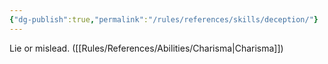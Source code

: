 ```yaml
---
{"dg-publish":true,"permalink":"/rules/references/skills/deception/"}
---
```


Lie or mislead. ([[Rules/References/Abilities/Charisma\|Charisma]])